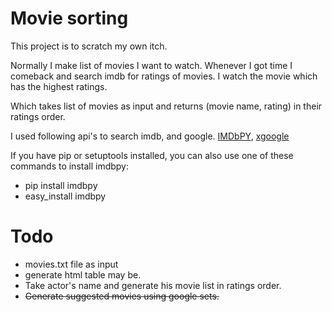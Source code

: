 Movie sorting
=============
This project is to scratch my own itch.  

Normally I make list of movies I want to watch. Whenever I got time I comeback and search imdb for ratings of movies. I watch the movie which has the highest ratings.  
  
Which takes list of movies as input and returns (movie name, rating) in their ratings order.

I used following api's to search imdb, and google.
[IMDbPY](http://imdbpy.sourceforge.net/), [xgoogle](http://www.catonmat.net/blog/python-library-for-google-search/)

If you have pip or setuptools installed, you can also use one of these commands to install imdbpy:  
*	pip install imdbpy
*	easy_install imdbpy

Todo
=====
* movies.txt file as input
* generate html table may be.
* Take actor's name and generate his movie list in ratings order.
* <strike> Generate suggested movies using google sets. </strike>
